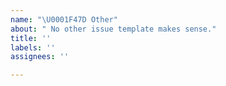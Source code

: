 ```yaml
---
name: "\U0001F47D️ Other"
about: " No other issue template makes sense."
title: ''
labels: ''
assignees: ''

---
```



